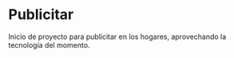 # Publicitar
Inicio de proyecto para publicitar en los hogares, aprovechando la tecnología del momento.
